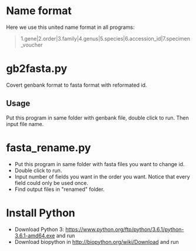 # Name format

Here we use this united name format in all programs:

>  1.gene|2.order|3.family|4.genus|5.species|6.accession_id|7.specimen_voucher

# gb2fasta.py

Covert genbank format to fasta format with reformated id.

## Usage

Put this program in same folder with genbank file, double click to run. Then input file name.

# fasta_rename.py

- Put this program in same folder with fasta files you want to change id. 
- Double click to run. 
-  Input number of fields you want in the order you want. Notice that every field could only be used once.
-  Find output files in "renamed" folder.

# Install Python

- Download Python 3:
https://www.python.org/ftp/python/3.6.1/python-3.6.1-amd64.exe and run
- Download biopython in http://biopython.org/wiki/Download and run

